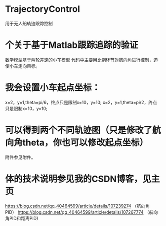 # TrajectoryControl
用于无人船轨迹跟踪控制
# 个关于基于Matlab跟踪追踪的验证
 
 数学模型基于两轮差速的小车模型
 代码中主要用比例环节对航向角进行控制，迫使小车走向目标。
# 我会设置小车起点坐标：
 x=2，y=1,theta=pi/6，终点只是限制x=10，y=10;
 x=2，y=1,theta=pi/2，终点只是限制x=10，y=10;
# 可以得到两个不同轨迹图（只是修改了航向角theta，你也可以修改起点坐标）
  附件参见附件。
# 体的技术说明参见我的CSDN博客，见主页
https://blog.csdn.net/qq_40464599/article/details/107239274   （航向角PID）
https://blog.csdn.net/qq_40464599/article/details/107267774   （航向角PID和距离PID)
